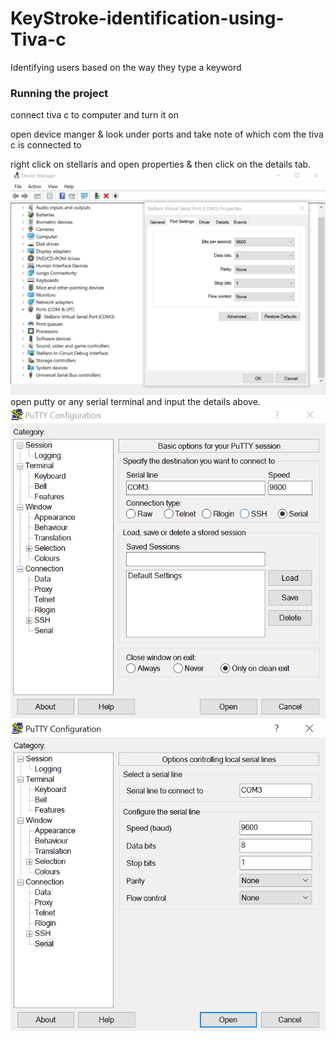 # KeyStroke-identification-using-Tiva-c
Identifying users based on the way they type a keyword
### Running the project
connect tiva c to computer and turn it on

open device manger & look under ports and take note of which com the tiva c is connected to

right click on stellaris and open properties & then click on the details tab.
![HERE LIES DRAGONS](DeviceManager.png)
open putty or any serial terminal and input the details above.
![HERE LIES DRAGONS](putty1.png)
![HERE LIES DRAGONS](putty2.png)
